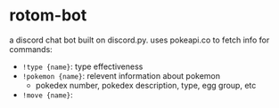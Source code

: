 # rotom-bot

a discord chat bot built on discord.py. uses pokeapi.co to fetch info for commands:

* `!type {name}`: type effectiveness
* `!pokemon {name}`: relevent information about pokemon
  * pokedex number, pokedex description, type, egg group, etc
* `!move {name}`: 
